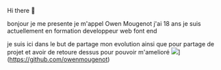 Hi there 👋

bonjour je me presente je m'appel Owen Mougenot j'ai 18 ans
je suis actuellement en formation developpeur web font end 

je suis ici dans le but de partage mon evolution ainsi que pour partage de projet et avoir de retoure dessus pour pouvoir m'amelioré
![](https://img.shields.io/badge/GitHub-100000?style=for-the-badge&logo=github&logoColor=white)](https://github.com/owenmougenot)












